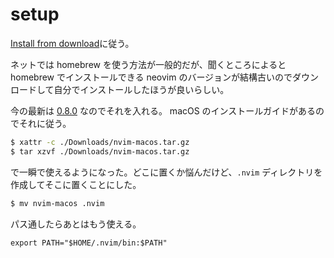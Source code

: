 # setup
[Install from download](https://github.com/neovim/neovim/wiki/Installing-Neovim#install-from-download)に従う。

ネットでは homebrew を使う方法が一般的だが、聞くところによると homebrew でインストールできる neovim のバージョンが結構古いのでダウンロードして自分でインストールしたほうが良いらしい。

今の最新は [0.8.0](https://github.com/neovim/neovim/releases/tag/v0.8.0) なのでそれを入れる。
macOS のインストールガイドがあるのでそれに従う。

```sh
$ xattr -c ./Downloads/nvim-macos.tar.gz
$ tar xzvf ./Downloads/nvim-macos.tar.gz
```

で一瞬で使えるようになった。どこに置くか悩んだけど、`.nvim` ディレクトリを作成してそこに置くことにした。

```sh
$ mv nvim-macos .nvim
```

パス通したらあとはもう使える。

```zshrc
export PATH="$HOME/.nvim/bin:$PATH"
```



